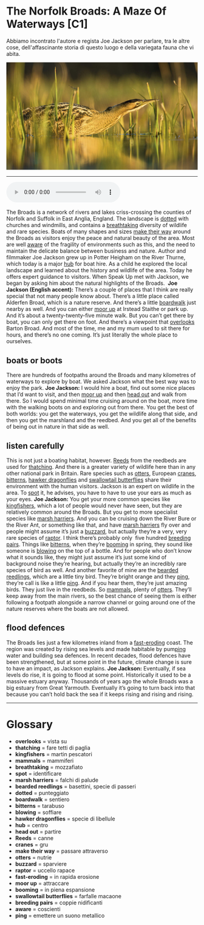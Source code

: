 # The Norfolk Broads: A Maze Of Waterways   [C1]

Abbiamo incontrato l'autore e regista Joe Jackson per parlare, tra le altre cose, dell'affascinante storia di questo luogo e della variegata fauna che vi abita.

![](The%20Norfolk%20Broads%20A%20Maze%20Of%20Waterways.jpg)

--------------

<div>
<audio controls autoplay>
    <source src="https://raw.githubusercontent.com/dartie/knowledge-base/main/English/SpeakUp/2022-12/The%20Norfolk%20Broads%20A%20Maze%20Of%20Waterways.mp3" type="audio/mpeg">
</audio>
</div>


The Broads is a network of rivers and lakes criss-crossing the counties of Norfolk and Suffolk in East Anglia, England. The landscape is [dotted](## "punteggiato") with churches and windmills, and contains a [breathtaking](## "mozzafiato") diversity of wildlife and rare species. Boats of many shapes and sizes [make their way](## "passare attraverso") around the Broads as visitors enjoy the peace and natural beauty of the area. Most are well [aware](## "coscienti") of the fragility of environments such as this, and the need to maintain the delicate balance between business and nature. Author and filmmaker Joe Jackson grew up in Potter Heigham on the River Thurne, which today is a major [hub](## "centro") for boat hire. As a child he explored the local landscape and learned about the history and wildlife of the area. Today he offers expert guidance to visitors. When Speak Up met with Jackson, we began by asking him about the natural highlights of the Broads. 
**Joe Jackson (English accent):** There’s a couple of places that I think are really special that not many people know about. There’s a little place called Alderfen Broad, which is a nature reserve. And there’s a little [boardwalk](## "sentiero") just nearby as well. And you can either [moor up](## "attraccare") at Irstead Staithe or park up. And it’s about a twenty-twenty-five minute walk. But you can’t get there by boat, you can only get there on foot. And there’s a viewpoint that [overlooks](## "vista su") Barton Broad. And most of the time, me and my mum used to sit there for hours, and there’s no one coming. It’s just literally the whole place to ourselves.

## boats or boots
There are hundreds of footpaths around the Broads and many kilometres of waterways to explore by boat. We asked Jackson what the best way was to enjoy the park.
**Joe Jackson:** I would hire a boat, find out some nice places that I’d want to visit, and then [moor up](## "attraccare") and then [head out](## "partire") and walk from there. So I would spend minimal time cruising around on the boat, more time with the walking boots on and exploring out from there. You get the best of both worlds: you get the waterways, you get the wildlife along that side, and then you get the marshland and the reedbed. And you get all of the benefits of being out in nature in that side as well.

## listen carefully
This is not just a boating habitat, however. [Reeds](## "canne") from the reedbeds are used for [thatching](## "fare tetti di paglia"). And there is a greater variety of wildlife here than in any other national park in Britain. Rare species such as [otters](## "nutrie"), European [cranes](## "gru"), [bitterns](## "tarabuso"), [hawker dragonflies](## "specie di libellule") and [swallowtail butterflies](## "farfalle macaone") share their environment with the human visitors. Jackson is an expert on wildlife in the area. To [spot](## "identificare") it, he advises, you have to have to use your ears as much as your eyes.
**Joe Jackson:** You get your more common species like [kingfishers](## "martin pescatori"), which a lot of people would never have seen, but they are relatively common around the Broads. But you get to more specialist species like [marsh harriers](## "falchi di palude"). And you can be cruising down the River Bure or the River Ant, or something like that, and have [marsh harriers](## "falchi di palude") fly over and people might assume it’s just a [buzzard](## "sparviere"), but actually they’re a very, very rare species of [raptor](## "uccello rapace"). I think there’s probably only  five hundred [breeding pairs](## "coppie nidificanti"). Things like [bitterns](## "tarabuso"), when they’re [booming](## "in piena espansione") in spring, they sound like someone is [blowing](## "soffiare") on the top of a bottle. And for people who don’t know what it sounds like, they might just assume it’s just some kind of background noise they’re hearing, but actually they’re an incredibly rare species of bird as well. And another favorite of mine are the [bearded reedlings](## "basettini, specie di passeri"), which are a little tiny bird. They’re bright orange and they [ping](## "emettere un suono metallico"), they’re call is like a little [ping](## "emettere un suono metallico"). And if you hear them, they’re just amazing birds. They just live in the reedbeds. So [mammals](## "mammiferi"), plenty of [otters](## "nutrie"). They’ll keep away from the main rivers, so the best chance of seeing them is either following a footpath alongside a narrow channel or going around one of the nature reserves where the boats are not allowed.

## flood defences
The Broads lies just a few kilometres inland from a [fast-eroding](## "in rapida erosione") coast. The region was created by rising sea levels and made habitable by pum[ping](## "emettere un suono metallico") water and building sea defences. In recent decades, flood defences have been strengthened, but at some point in the future, climate change is sure to have an impact, as Jackson explains.
**Joe Jackson:** Eventually, if sea levels do rise, it is going to flood at some point. Historically it used to be a massive estuary anyway. Thousands of years ago the whole Broads was a big estuary from Great Yarmouth. Eventually it’s going to turn back into that because you can’t hold back the sea if it keeps rising and rising and rising.

--------------

<div style = "display:block; clear:both; page-break-after:always;"></div>

# Glossary
* **overlooks** = vista su
* **thatching** = fare tetti di paglia
* **kingfishers** = martin pescatori
* **mammals** = mammiferi
* **breathtaking** = mozzafiato
* **spot** = identificare
* **marsh harriers** = falchi di palude
* **bearded reedlings** = basettini, specie di passeri
* **dotted** = punteggiato
* **boardwalk** = sentiero
* **bitterns** = tarabuso
* **blowing** = soffiare
* **hawker dragonflies** = specie di libellule
* **hub** = centro
* **head out** = partire
* **Reeds** = canne
* **cranes** = gru
* **make their way** = passare attraverso
* **otters** = nutrie
* **buzzard** = sparviere
* **raptor** = uccello rapace
* **fast-eroding** = in rapida erosione
* **moor up** = attraccare
* **booming** = in piena espansione
* **swallowtail butterflies** = farfalle macaone
* **breeding pairs** = coppie nidificanti
* **aware** = coscienti
* **ping** = emettere un suono metallico
